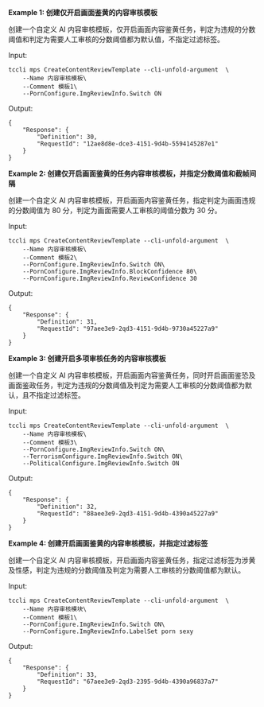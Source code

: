 **Example 1: 创建仅开启画面鉴黄的内容审核模板**

创建一个自定义 AI 内容审核模板，仅开启画面内容鉴黄任务，判定为违规的分数阈值和判定为需要人工审核的分数阈值都为默认值，不指定过滤标签。

Input: 

```
tccli mps CreateContentReviewTemplate --cli-unfold-argument  \
    --Name 内容审核模板\
    --Comment 模板1\
    --PornConfigure.ImgReviewInfo.Switch ON
```

Output: 
```
{
    "Response": {
        "Definition": 30,
        "RequestId": "12ae8d8e-dce3-4151-9d4b-5594145287e1"
    }
}
```

**Example 2: 创建仅开启画面鉴黄的任务内容审核模板，并指定分数阈值和截帧间隔**

创建一个自定义 AI 内容审核模板，开启画面内容鉴黄任务，指定判定为画面违规的分数阈值为 80 分，判定为画面需要人工审核的阈值分数为 30 分。

Input: 

```
tccli mps CreateContentReviewTemplate --cli-unfold-argument  \
    --Name 内容审核模板\
    --Comment 模板2\
    --PornConfigure.ImgReviewInfo.Switch ON\
    --PornConfigure.ImgReviewInfo.BlockConfidence 80\
    --PornConfigure.ImgReviewInfo.ReviewConfidence 30
```

Output: 
```
{
    "Response": {
        "Definition": 31,
        "RequestId": "97aee3e9-2qd3-4151-9d4b-9730a45227a9"
    }
}
```

**Example 3: 创建开启多项审核任务的内容审核模板**

创建一个自定义 AI 内容审核模板，开启画面内容鉴黄任务，同时开启画面鉴恐及画面鉴政任务，判定为违规的分数阈值及判定为需要人工审核的分数阈值都为默认，且不指定过滤标签。

Input: 

```
tccli mps CreateContentReviewTemplate --cli-unfold-argument  \
    --Name 内容审核模板\
    --Comment 模板3\
    --PornConfigure.ImgReviewInfo.Switch ON\
    --TerrorismConfigure.ImgReviewInfo.Switch ON\
    --PoliticalConfigure.ImgReviewInfo.Switch ON
```

Output: 
```
{
    "Response": {
        "Definition": 32,
        "RequestId": "88aee3e9-2qd3-4151-9d4b-4390a45227a9"
    }
}
```

**Example 4: 创建开启画面鉴黄的内容审核模板，并指定过滤标签**

创建一个自定义 AI 内容审核模板，开启画面内容鉴黄任务，指定过滤标签为涉黄及性感，判定为违规的分数阈值及判定为需要人工审核的分数阈值都为默认。

Input: 

```
tccli mps CreateContentReviewTemplate --cli-unfold-argument  \
    --Name 内容审核模块\
    --Comment 模板1\
    --PornConfigure.ImgReviewInfo.Switch ON\
    --PornConfigure.ImgReviewInfo.LabelSet porn sexy
```

Output: 
```
{
    "Response": {
        "Definition": 33,
        "RequestId": "67aee3e9-2qd3-2395-9d4b-4390a96837a7"
    }
}
```


